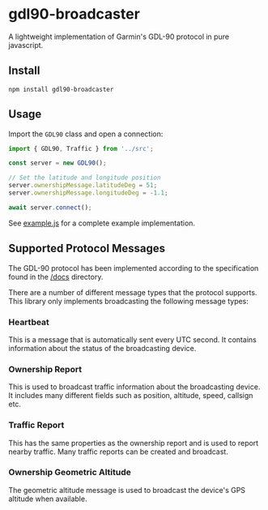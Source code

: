 # gdl90-broadcaster

A lightweight implementation of Garmin's GDL-90 protocol in pure javascript.

## Install

```shell
npm install gdl90-broadcaster
```

## Usage

Import the `GDL90` class and open a connection:

```javascript
import { GDL90, Traffic } from '../src';

const server = new GDL90();

// Set the latitude and longitude position
server.ownershipMessage.latitudeDeg = 51;
server.ownershipMessage.longitudeDeg = -1.1;

await server.connect();
```

See [example.js](./tests/example.js) for a complete example implementation.

## Supported Protocol Messages

The GDL-90 protocol has been implemented according to the specification found in the [/docs](./docs/GDL90_Public_ICD_RevA.PDF) directory.

There are a number of different message types that the protocol supports.
This library only implements broadcasting the following message types:

### Heartbeat

This is a message that is automatically sent every UTC second.
It contains information about the status of the broadcasting device.

### Ownership Report

This is used to broadcast traffic information about the broadcasting device.
It includes many different fields such as position, altitude, speed, callsign etc.

### Traffic Report

This has the same properties as the ownership report and is used to report nearby traffic.
Many traffic reports can be created and broadcast.

### Ownership Geometric Altitude

The geometric altitude message is used to broadcast the device's GPS altitude when available.
